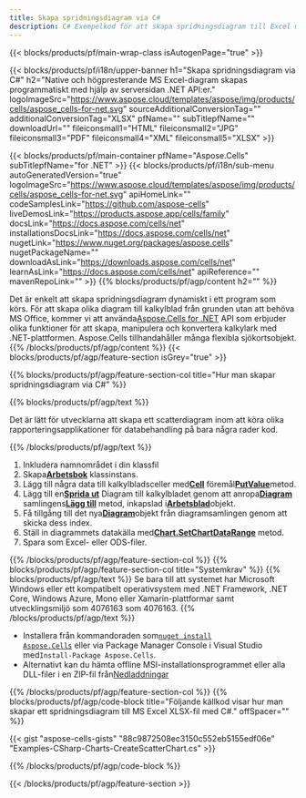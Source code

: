 ```yaml
---
title: Skapa spridningsdiagram via C#
description: C# Exempelkod för att skapa spridningsdiagram till Excel med .NET Library. Använd den här koden för att skapa ett punktdiagram till MS Excel inom VB.NET, Asp.NET eller någon .NET-baserad applikation.
---
```

{{< blocks/products/pf/main-wrap-class isAutogenPage="true" >}}

{{< blocks/products/pf/i18n/upper-banner h1="Skapa spridningsdiagram via C#" h2="Native och högpresterande MS Excel-diagram skapas programmatiskt med hjälp av serversidan .NET API:er." logoImageSrc="https://www.aspose.cloud/templates/aspose/img/products/cells/aspose_cells-for-net.svg" sourceAdditionalConversionTag="" additionalConversionTag="XLSX" pfName="" subTitlepfName="" downloadUrl="" fileiconsmall1="HTML" fileiconsmall2="JPG" fileiconsmall3="PDF" fileiconsmall4="XML" fileiconsmall5="XLSX" >}}

{{< blocks/products/pf/main-container pfName="Aspose.Cells" subTitlepfName="for .NET" >}}
{{< blocks/products/pf/i18n/sub-menu autoGeneratedVersion="true" logoImageSrc="https://www.aspose.cloud/templates/aspose/img/products/cells/aspose_cells-for-net.svg" apiHomeLink="" codeSamplesLink="https://github.com/aspose-cells" liveDemosLink="https://products.aspose.app/cells/family" docsLink="https://docs.aspose.com/cells/net" installationsDocsLink="https://docs.aspose.com/cells/net" nugetLink="https://www.nuget.org/packages/aspose.cells" nugetPackageName="" downloadAsLink="https://downloads.aspose.com/cells/net" learnAsLink="https://docs.aspose.com/cells/net" apiReference="" mavenRepoLink="" >}}
{{% blocks/products/pf/agp/content h2="" %}}

Det är enkelt att skapa spridningsdiagram dynamiskt i ett program som körs. För att skapa olika diagram till kalkylblad från grunden utan att behöva MS Office, kommer vi att använda[Aspose.Cells for .NET](https://products.aspose.com/cells/net) API som erbjuder olika funktioner för att skapa, manipulera och konvertera kalkylark med .NET-plattformen. Aspose.Cells tillhandahåller många flexibla sjökortsobjekt.
{{% /blocks/products/pf/agp/content %}}
{{< blocks/products/pf/agp/feature-section isGrey="true" >}}

{{% blocks/products/pf/agp/feature-section-col title="Hur man skapar spridningsdiagram via C#" %}}

{{% blocks/products/pf/agp/text %}}

Det är lätt för utvecklarna att skapa ett scatterdiagram inom att köra olika rapporteringsapplikationer för databehandling på bara några rader kod.

{{% /blocks/products/pf/agp/text %}}

1. Inkludera namnområdet i din klassfil
1.  Skapa[**Arbetsbok**](https://reference.aspose.com/cells/net/aspose.cells/workbook) klassinstans.
1.  Lägg till några data till kalkylbladsceller med[**Cell**](https://reference.aspose.com/cells/net/aspose.cells/cell) föremål[**PutValue**](https://reference.aspose.com/cells/net/aspose.cells/cell/methods/putvalue/index)metod.
1.  Lägg till en[**Sprida ut**](https://reference.aspose.com/cells/net/aspose.cells.charts/charttype) Diagram till kalkylbladet genom att anropa[**Diagram**](https://reference.aspose.com/cells/net/aspose.cells.charts/chartcollection) samlingens[**Lägg till**](https://reference.aspose.com/cells/net/aspose.cells.charts/chartcollection/methods/add) metod, inkapslad i[**Arbetsblad**](https://reference.aspose.com/cells/net/aspose.cells/worksheet)objekt.
1.  Få tillgång till det nya[**Diagram**](https://reference.aspose.com/cells/net/aspose.cells.charts/chart)objekt från diagramsamlingen genom att skicka dess index.
1.  Ställ in diagrammets datakälla med[**Chart.SetChartDataRange**](https://https://reference.aspose.com/cells/net/aspose.cells.charts/chart/methods/setchartdatarange) metod.
1. Spara som Excel- eller ODS-filer.

{{% /blocks/products/pf/agp/feature-section-col %}}
{{% blocks/products/pf/agp/feature-section-col title="Systemkrav" %}}
{{% blocks/products/pf/agp/text %}}
Se bara till att systemet har Microsoft Windows eller ett kompatibelt operativsystem med .NET Framework, .NET Core, Windows Azure, Mono eller Xamarin-plattformar samt utvecklingsmiljö som 4076163 som 4076163.
{{% /blocks/products/pf/agp/text %}}
-  Installera från kommandoraden som<code><a href="https://downloads.aspose.com/cells/net">nuget install Aspose.Cells</a></code> eller via Package Manager Console i Visual Studio med<code>Install-Package Aspose.Cells</code>.
-  Alternativt kan du hämta offline MSI-installationsprogrammet eller alla DLL-filer i en ZIP-fil från<a href="https://downloads.aspose.com/cells/net">Nedladdningar</a>

{{% /blocks/products/pf/agp/feature-section-col %}}
{{% blocks/products/pf/agp/code-block title="Följande källkod visar hur man skapar ett spridningsdiagram till MS Excel XLSX-fil med C#." offSpacer="" %}}

{{< gist "aspose-cells-gists" "88c9872508ec3150c552eb5155edf06e" "Examples-CSharp-Charts-CreateScatterChart.cs" >}}

{{% /blocks/products/pf/agp/code-block %}}

{{< /blocks/products/pf/agp/feature-section >}}

<!-- aboutfile Starts -->
